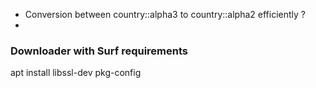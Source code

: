 
- Conversion between country::alpha3 to country::alpha2 efficiently ?
- 


### Downloader with Surf requirements
apt install libssl-dev pkg-config